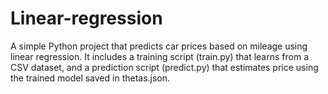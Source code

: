 # Linear-regression
A simple Python project that predicts car prices based on mileage using linear regression. It includes a training script (train.py) that learns from a CSV dataset, and a prediction script (predict.py) that estimates price using the trained model saved in thetas.json.

